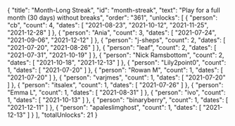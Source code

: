 {
  "title": "Month-Long Streak",
  "id": "month-streak",
  "text": "Play for a full month (30 days) without breaks",
  "order": "361",
  "unlocks": [
    {
      "person": "cb",
      "count": 4,
      "dates": [
        "2021-08-23",
        "2021-10-12",
        "2021-11-25",
        "2021-12-28"
      ]
    },
    {
      "person": "Ania",
      "count": 3,
      "dates": [
        "2021-07-24",
        "2021-09-06",
        "2021-12-12"
      ]
    },
    {
      "person": "j-sheps",
      "count": 2,
      "dates": [
        "2021-07-20",
        "2021-08-26"
      ]
    },
    {
      "person": "leaf",
      "count": 2,
      "dates": [
        "2021-07-31",
        "2021-10-19"
      ]
    },
    {
      "person": "Nick Ramsbottom",
      "count": 2,
      "dates": [
        "2021-10-18",
        "2021-12-13"
      ]
    },
    {
      "person": "Lily2point0",
      "count": 1,
      "dates": [
        "2021-07-20"
      ]
    },
    {
      "person": "Rowan M",
      "count": 1,
      "dates": [
        "2021-07-20"
      ]
    },
    {
      "person": "varjmes",
      "count": 1,
      "dates": [
        "2021-07-20"
      ]
    },
    {
      "person": "itsalex",
      "count": 1,
      "dates": [
        "2021-07-26"
      ]
    },
    {
      "person": "Emma L",
      "count": 1,
      "dates": [
        "2021-08-31"
      ]
    },
    {
      "person": "ivo",
      "count": 1,
      "dates": [
        "2021-10-13"
      ]
    },
    {
      "person": "binaryberry",
      "count": 1,
      "dates": [
        "2021-12-11"
      ]
    },
    {
      "person": "apaleslimghost",
      "count": 1,
      "dates": [
        "2021-12-13"
      ]
    }
  ],
  "totalUnlocks": 21
}